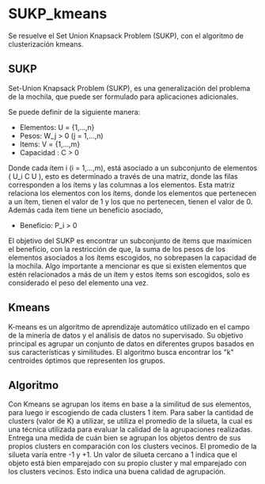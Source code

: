 # SUKP_kmeans
Se resuelve el Set Union Knapsack Problem (SUKP), con el algoritmo de clusterización kmeans.
## SUKP
Set-Union Knapsack Problem (SUKP), es una generalización del problema de la mochila, que puede ser formulado para aplicaciones adicionales. 

Se puede definir de la siguiente manera:

- Elementos: U = {1,...,n}
- Pesos: W_j > 0 (j = 1,...,n)
- Items: V = {1,...,m}
- Capacidad : C > 0 

Donde cada ítem i (i = 1,...,m), está asociado a un subconjunto de elementos ( U_i C U ), esto es determinado a través de una matriz, donde las filas corresponden a los ítems y las columnas a los elementos. Esta matriz relaciona los elementos con los ítems, donde los elementos que pertenecen a un ítem, tienen el valor de 1 y los que no pertenecen, tienen el valor de 0. Además cada ítem tiene un beneficio asociado,

- Beneficio: P_i > 0

El objetivo del SUKP es encontrar un subconjunto de ítems que maximicen el beneficio, con la restricción de que, la suma de los pesos de los elementos asociados a los ítems escogidos, no sobrepasen la capacidad de la mochila. Algo importante a mencionar es que si existen elementos que estén relacionados a más de un ítem y estos ítems son escogidos, solo es considerado el peso del elemento una vez.

## Kmeans
K-means es un algoritmo de aprendizaje automático utilizado en el campo de la minería de datos y el análisis de datos no supervisado. Su objetivo principal es agrupar un conjunto de datos en diferentes grupos basados en sus características y similitudes. El algoritmo busca encontrar los "k" centroides óptimos que representen los grupos.

## Algoritmo
Con Kmeans se agrupan los items en base a la similitud de sus elementos, para luego ir escogiendo de cada clusters 1 item.
Para saber la cantidad de clusters (valor de K) a utilizar, se utiliza el promedio de la silueta, la cual es una técnica utilizada para evaluar la calidad de la agrupaciones realizadas. Entrega una medida de cuán bien se agrupan los objetos dentro de sus propios clusters en comparación con los clusters vecinos. El promedio de la silueta varía entre -1 y +1. Un valor de silueta cercano a 1 indica que el objeto está bien emparejado con su propio cluster y mal emparejado con los clusters vecinos. Esto indica una buena calidad de agrupación.
